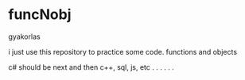 # funcNobj
gyakorlas

i just use this repository to practice some code.
functions and objects

c# should be next and then c++, sql, js, etc
. . . . . . 
